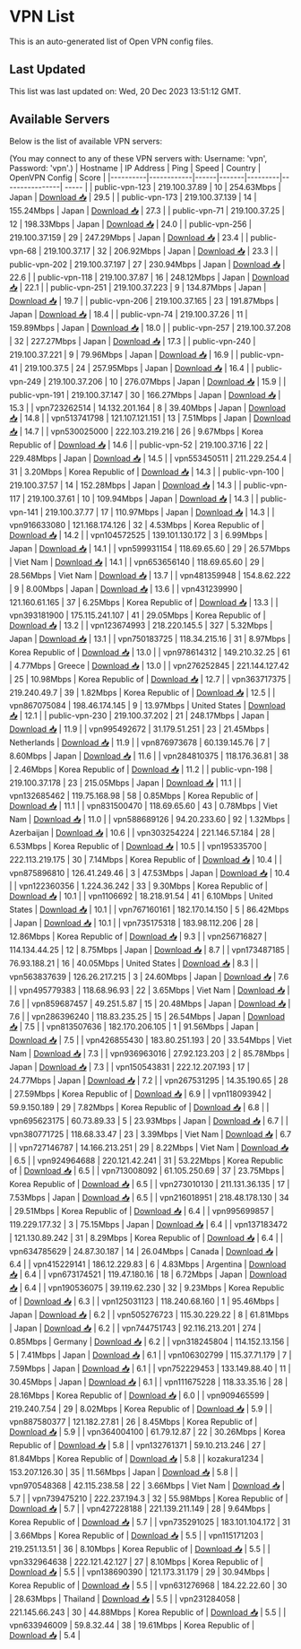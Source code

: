 # VPN List

This is an auto-generated list of Open VPN config files.

## Last Updated

This list was last updated on: Wed, 20 Dec 2023 13:51:12 GMT.

## Available Servers

Below is the list of available VPN servers:

(You may connect to any of these VPN servers with: Username: 'vpn', Password: 'vpn'.)
| Hostname | IP Address | Ping | Speed | Country | OpenVPN Config | Score |
|----------|------------|------|-------|---------|----------------| ----- |
| public-vpn-123 | 219.100.37.89 | 10 | 254.63Mbps | Japan | [Download 📥](./configs/server_0_JP.ovpn) | 29.5 |
| public-vpn-173 | 219.100.37.139 | 14 | 155.24Mbps | Japan | [Download 📥](./configs/server_1_JP.ovpn) | 27.3 |
| public-vpn-71 | 219.100.37.25 | 12 | 198.33Mbps | Japan | [Download 📥](./configs/server_2_JP.ovpn) | 24.0 |
| public-vpn-256 | 219.100.37.159 | 29 | 247.29Mbps | Japan | [Download 📥](./configs/server_3_JP.ovpn) | 23.4 |
| public-vpn-68 | 219.100.37.17 | 32 | 206.92Mbps | Japan | [Download 📥](./configs/server_4_JP.ovpn) | 23.3 |
| public-vpn-202 | 219.100.37.197 | 27 | 230.94Mbps | Japan | [Download 📥](./configs/server_5_JP.ovpn) | 22.6 |
| public-vpn-118 | 219.100.37.87 | 16 | 248.12Mbps | Japan | [Download 📥](./configs/server_6_JP.ovpn) | 22.1 |
| public-vpn-251 | 219.100.37.223 | 9 | 134.87Mbps | Japan | [Download 📥](./configs/server_7_JP.ovpn) | 19.7 |
| public-vpn-206 | 219.100.37.165 | 23 | 191.87Mbps | Japan | [Download 📥](./configs/server_8_JP.ovpn) | 18.4 |
| public-vpn-74 | 219.100.37.26 | 11 | 159.89Mbps | Japan | [Download 📥](./configs/server_9_JP.ovpn) | 18.0 |
| public-vpn-257 | 219.100.37.208 | 32 | 227.27Mbps | Japan | [Download 📥](./configs/server_10_JP.ovpn) | 17.3 |
| public-vpn-240 | 219.100.37.221 | 9 | 79.96Mbps | Japan | [Download 📥](./configs/server_11_JP.ovpn) | 16.9 |
| public-vpn-41 | 219.100.37.5 | 24 | 257.95Mbps | Japan | [Download 📥](./configs/server_12_JP.ovpn) | 16.4 |
| public-vpn-249 | 219.100.37.206 | 10 | 276.07Mbps | Japan | [Download 📥](./configs/server_13_JP.ovpn) | 15.9 |
| public-vpn-191 | 219.100.37.147 | 30 | 166.27Mbps | Japan | [Download 📥](./configs/server_14_JP.ovpn) | 15.3 |
| vpn723262514 | 14.132.201.164 | 8 | 39.40Mbps | Japan | [Download 📥](./configs/server_15_JP.ovpn) | 14.8 |
| vpn513741798 | 121.107.121.151 | 13 | 7.51Mbps | Japan | [Download 📥](./configs/server_16_JP.ovpn) | 14.7 |
| vpn530025000 | 222.103.219.216 | 26 | 9.67Mbps | Korea Republic of | [Download 📥](./configs/server_17_KR.ovpn) | 14.6 |
| public-vpn-52 | 219.100.37.16 | 22 | 229.48Mbps | Japan | [Download 📥](./configs/server_18_JP.ovpn) | 14.5 |
| vpn553450511 | 211.229.254.4 | 31 | 3.20Mbps | Korea Republic of | [Download 📥](./configs/server_19_KR.ovpn) | 14.3 |
| public-vpn-100 | 219.100.37.57 | 14 | 152.28Mbps | Japan | [Download 📥](./configs/server_20_JP.ovpn) | 14.3 |
| public-vpn-117 | 219.100.37.61 | 10 | 109.94Mbps | Japan | [Download 📥](./configs/server_21_JP.ovpn) | 14.3 |
| public-vpn-141 | 219.100.37.77 | 17 | 110.97Mbps | Japan | [Download 📥](./configs/server_22_JP.ovpn) | 14.3 |
| vpn916633080 | 121.168.174.126 | 32 | 4.53Mbps | Korea Republic of | [Download 📥](./configs/server_23_KR.ovpn) | 14.2 |
| vpn104572525 | 139.101.130.172 | 3 | 6.99Mbps | Japan | [Download 📥](./configs/server_24_JP.ovpn) | 14.1 |
| vpn599931154 | 118.69.65.60 | 29 | 26.57Mbps | Viet Nam | [Download 📥](./configs/server_25_VN.ovpn) | 14.1 |
| vpn653656140 | 118.69.65.60 | 29 | 28.56Mbps | Viet Nam | [Download 📥](./configs/server_26_VN.ovpn) | 13.7 |
| vpn481359948 | 154.8.62.222 | 9 | 8.00Mbps | Japan | [Download 📥](./configs/server_27_JP.ovpn) | 13.6 |
| vpn431239990 | 121.160.61.165 | 37 | 6.25Mbps | Korea Republic of | [Download 📥](./configs/server_28_KR.ovpn) | 13.3 |
| vpn393181900 | 175.115.241.107 | 41 | 29.05Mbps | Korea Republic of | [Download 📥](./configs/server_29_KR.ovpn) | 13.2 |
| vpn123674993 | 218.220.145.5 | 327 | 5.32Mbps | Japan | [Download 📥](./configs/server_30_JP.ovpn) | 13.1 |
| vpn750183725 | 118.34.215.16 | 31 | 8.97Mbps | Korea Republic of | [Download 📥](./configs/server_31_KR.ovpn) | 13.0 |
| vpn978614312 | 149.210.32.25 | 61 | 4.77Mbps | Greece | [Download 📥](./configs/server_32_GR.ovpn) | 13.0 |
| vpn276252845 | 221.144.127.42 | 25 | 10.98Mbps | Korea Republic of | [Download 📥](./configs/server_33_KR.ovpn) | 12.7 |
| vpn363717375 | 219.240.49.7 | 39 | 1.82Mbps | Korea Republic of | [Download 📥](./configs/server_34_KR.ovpn) | 12.5 |
| vpn867075084 | 198.46.174.145 | 9 | 13.97Mbps | United States | [Download 📥](./configs/server_35_US.ovpn) | 12.1 |
| public-vpn-230 | 219.100.37.202 | 21 | 248.17Mbps | Japan | [Download 📥](./configs/server_36_JP.ovpn) | 11.9 |
| vpn995492672 | 31.179.51.251 | 23 | 21.45Mbps | Netherlands | [Download 📥](./configs/server_37_NL.ovpn) | 11.9 |
| vpn876973678 | 60.139.145.76 | 7 | 8.60Mbps | Japan | [Download 📥](./configs/server_38_JP.ovpn) | 11.6 |
| vpn284810375 | 118.176.36.81 | 38 | 2.46Mbps | Korea Republic of | [Download 📥](./configs/server_39_KR.ovpn) | 11.2 |
| public-vpn-198 | 219.100.37.178 | 23 | 215.05Mbps | Japan | [Download 📥](./configs/server_40_JP.ovpn) | 11.1 |
| vpn132685462 | 119.75.168.98 | 58 | 0.85Mbps | Korea Republic of | [Download 📥](./configs/server_41_KR.ovpn) | 11.1 |
| vpn831500470 | 118.69.65.60 | 43 | 0.78Mbps | Viet Nam | [Download 📥](./configs/server_42_VN.ovpn) | 11.0 |
| vpn588689126 | 94.20.233.60 | 92 | 1.32Mbps | Azerbaijan | [Download 📥](./configs/server_43_AZ.ovpn) | 10.6 |
| vpn303254224 | 221.146.57.184 | 28 | 6.53Mbps | Korea Republic of | [Download 📥](./configs/server_44_KR.ovpn) | 10.5 |
| vpn195335700 | 222.113.219.175 | 30 | 7.14Mbps | Korea Republic of | [Download 📥](./configs/server_45_KR.ovpn) | 10.4 |
| vpn875896810 | 126.41.249.46 | 3 | 47.53Mbps | Japan | [Download 📥](./configs/server_46_JP.ovpn) | 10.4 |
| vpn122360356 | 1.224.36.242 | 33 | 9.30Mbps | Korea Republic of | [Download 📥](./configs/server_47_KR.ovpn) | 10.1 |
| vpn1106692 | 18.218.91.54 | 41 | 6.10Mbps | United States | [Download 📥](./configs/server_48_US.ovpn) | 10.1 |
| vpn767160161 | 182.170.14.150 | 5 | 86.42Mbps | Japan | [Download 📥](./configs/server_49_JP.ovpn) | 10.1 |
| vpn735175318 | 183.98.112.206 | 28 | 12.86Mbps | Korea Republic of | [Download 📥](./configs/server_50_KR.ovpn) | 9.3 |
| vpn256716827 | 114.134.44.25 | 12 | 8.75Mbps | Japan | [Download 📥](./configs/server_51_JP.ovpn) | 8.7 |
| vpn173487185 | 76.93.188.21 | 16 | 40.05Mbps | United States | [Download 📥](./configs/server_52_US.ovpn) | 8.3 |
| vpn563837639 | 126.26.217.215 | 3 | 24.60Mbps | Japan | [Download 📥](./configs/server_53_JP.ovpn) | 7.6 |
| vpn495779383 | 118.68.96.93 | 22 | 3.65Mbps | Viet Nam | [Download 📥](./configs/server_54_VN.ovpn) | 7.6 |
| vpn859687457 | 49.251.5.87 | 15 | 20.48Mbps | Japan | [Download 📥](./configs/server_55_JP.ovpn) | 7.6 |
| vpn286396240 | 118.83.235.25 | 15 | 26.54Mbps | Japan | [Download 📥](./configs/server_56_JP.ovpn) | 7.5 |
| vpn813507636 | 182.170.206.105 | 1 | 91.56Mbps | Japan | [Download 📥](./configs/server_57_JP.ovpn) | 7.5 |
| vpn426855430 | 183.80.251.193 | 20 | 33.54Mbps | Viet Nam | [Download 📥](./configs/server_58_VN.ovpn) | 7.3 |
| vpn936963016 | 27.92.123.203 | 2 | 85.78Mbps | Japan | [Download 📥](./configs/server_59_JP.ovpn) | 7.3 |
| vpn150543831 | 222.12.207.193 | 17 | 24.77Mbps | Japan | [Download 📥](./configs/server_60_JP.ovpn) | 7.2 |
| vpn267531295 | 14.35.190.65 | 28 | 27.59Mbps | Korea Republic of | [Download 📥](./configs/server_61_KR.ovpn) | 6.9 |
| vpn118093942 | 59.9.150.189 | 29 | 7.82Mbps | Korea Republic of | [Download 📥](./configs/server_62_KR.ovpn) | 6.8 |
| vpn695623175 | 60.73.89.33 | 5 | 23.93Mbps | Japan | [Download 📥](./configs/server_63_JP.ovpn) | 6.7 |
| vpn380771725 | 118.68.33.47 | 23 | 3.39Mbps | Viet Nam | [Download 📥](./configs/server_64_VN.ovpn) | 6.7 |
| vpn727146787 | 14.166.213.251 | 29 | 8.22Mbps | Viet Nam | [Download 📥](./configs/server_65_VN.ovpn) | 6.5 |
| vpn924964688 | 220.121.42.241 | 31 | 53.22Mbps | Korea Republic of | [Download 📥](./configs/server_66_KR.ovpn) | 6.5 |
| vpn713008092 | 61.105.250.69 | 37 | 23.75Mbps | Korea Republic of | [Download 📥](./configs/server_67_KR.ovpn) | 6.5 |
| vpn273010130 | 211.131.36.135 | 17 | 7.53Mbps | Japan | [Download 📥](./configs/server_68_JP.ovpn) | 6.5 |
| vpn216018951 | 218.48.178.130 | 34 | 29.51Mbps | Korea Republic of | [Download 📥](./configs/server_69_KR.ovpn) | 6.4 |
| vpn995699857 | 119.229.177.32 | 3 | 75.15Mbps | Japan | [Download 📥](./configs/server_70_JP.ovpn) | 6.4 |
| vpn137183472 | 121.130.89.242 | 31 | 8.29Mbps | Korea Republic of | [Download 📥](./configs/server_71_KR.ovpn) | 6.4 |
| vpn634785629 | 24.87.30.187 | 14 | 26.04Mbps | Canada | [Download 📥](./configs/server_72_CA.ovpn) | 6.4 |
| vpn415229141 | 186.12.229.83 | 6 | 4.83Mbps | Argentina | [Download 📥](./configs/server_73_AR.ovpn) | 6.4 |
| vpn673174521 | 119.47.180.16 | 18 | 6.72Mbps | Japan | [Download 📥](./configs/server_74_JP.ovpn) | 6.4 |
| vpn190536075 | 39.119.62.230 | 32 | 9.23Mbps | Korea Republic of | [Download 📥](./configs/server_75_KR.ovpn) | 6.3 |
| vpn125031123 | 118.240.68.160 | 1 | 95.46Mbps | Japan | [Download 📥](./configs/server_76_JP.ovpn) | 6.2 |
| vpn505276723 | 115.30.229.22 | 8 | 61.81Mbps | Japan | [Download 📥](./configs/server_77_JP.ovpn) | 6.2 |
| vpn744751743 | 92.116.213.201 | 274 | 0.85Mbps | Germany | [Download 📥](./configs/server_78_DE.ovpn) | 6.2 |
| vpn318245804 | 114.152.13.156 | 5 | 7.41Mbps | Japan | [Download 📥](./configs/server_79_JP.ovpn) | 6.1 |
| vpn106302799 | 115.37.71.179 | 7 | 7.59Mbps | Japan | [Download 📥](./configs/server_80_JP.ovpn) | 6.1 |
| vpn752229453 | 133.149.88.40 | 11 | 30.45Mbps | Japan | [Download 📥](./configs/server_81_JP.ovpn) | 6.1 |
| vpn111675228 | 118.33.35.16 | 28 | 28.16Mbps | Korea Republic of | [Download 📥](./configs/server_82_KR.ovpn) | 6.0 |
| vpn909465599 | 219.240.7.54 | 29 | 8.02Mbps | Korea Republic of | [Download 📥](./configs/server_83_KR.ovpn) | 5.9 |
| vpn887580377 | 121.182.27.81 | 26 | 8.45Mbps | Korea Republic of | [Download 📥](./configs/server_84_KR.ovpn) | 5.9 |
| vpn364004100 | 61.79.12.87 | 22 | 30.26Mbps | Korea Republic of | [Download 📥](./configs/server_85_KR.ovpn) | 5.8 |
| vpn132761371 | 59.10.213.246 | 27 | 81.84Mbps | Korea Republic of | [Download 📥](./configs/server_86_KR.ovpn) | 5.8 |
| kozakura1234 | 153.207.126.30 | 35 | 11.56Mbps | Japan | [Download 📥](./configs/server_87_JP.ovpn) | 5.8 |
| vpn970548368 | 42.115.238.58 | 22 | 3.66Mbps | Viet Nam | [Download 📥](./configs/server_88_VN.ovpn) | 5.7 |
| vpn739475210 | 222.237.194.3 | 32 | 55.98Mbps | Korea Republic of | [Download 📥](./configs/server_89_KR.ovpn) | 5.7 |
| vpn427228188 | 221.139.211.149 | 28 | 9.64Mbps | Korea Republic of | [Download 📥](./configs/server_90_KR.ovpn) | 5.7 |
| vpn735291025 | 183.101.104.172 | 31 | 3.66Mbps | Korea Republic of | [Download 📥](./configs/server_91_KR.ovpn) | 5.5 |
| vpn115171203 | 219.251.13.51 | 36 | 8.10Mbps | Korea Republic of | [Download 📥](./configs/server_92_KR.ovpn) | 5.5 |
| vpn332964638 | 222.121.42.127 | 27 | 8.10Mbps | Korea Republic of | [Download 📥](./configs/server_93_KR.ovpn) | 5.5 |
| vpn138690390 | 121.173.31.179 | 29 | 30.94Mbps | Korea Republic of | [Download 📥](./configs/server_94_KR.ovpn) | 5.5 |
| vpn631276968 | 184.22.22.60 | 30 | 28.63Mbps | Thailand | [Download 📥](./configs/server_95_TH.ovpn) | 5.5 |
| vpn231284058 | 221.145.66.243 | 30 | 44.88Mbps | Korea Republic of | [Download 📥](./configs/server_96_KR.ovpn) | 5.5 |
| vpn633946009 | 59.8.32.44 | 38 | 19.61Mbps | Korea Republic of | [Download 📥](./configs/server_97_KR.ovpn) | 5.4 |
